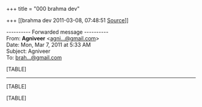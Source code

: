 +++
title = "000 brahma dev"

+++
[[brahma dev	2011-03-08, 07:48:51 [Source](https://groups.google.com/g/bvparishat/c/lTXh5KsV_MY)]]



  
  

---------- Forwarded message ----------  
From: **Agniveer** \<[agni...@gmail.com]()\>  
Date: Mon, Mar 7, 2011 at 5:33 AM  
Subject: Agniveer  
To: [brah...@gmail.com]()  
  
  

[TABLE]

------------------------------------------------------------------------

[TABLE]

[TABLE]

  

